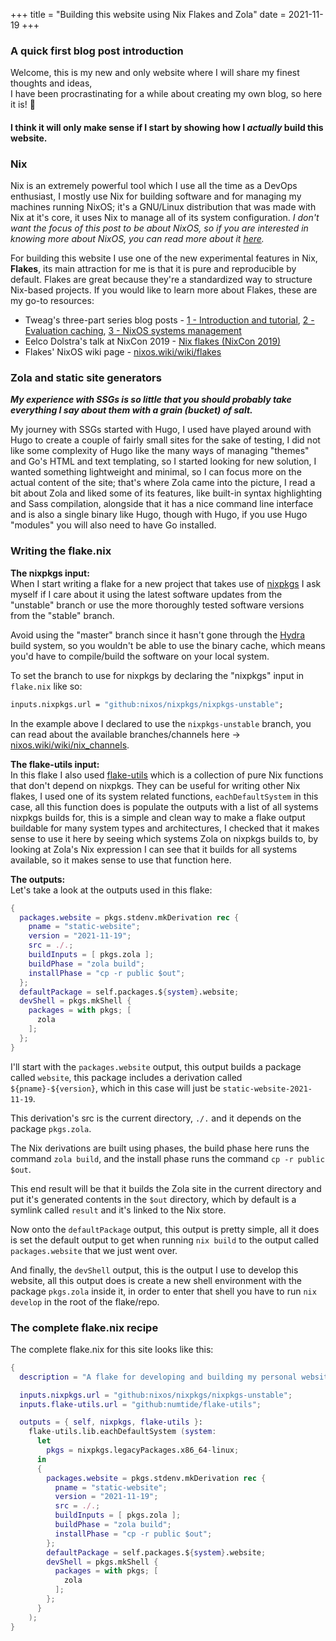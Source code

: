 
+++
title = "Building this website using Nix Flakes and Zola"
date = 2021-11-19
+++


### A quick first blog post introduction

Welcome, this is my new and only website where I will share my finest thoughts and ideas,  
I have been procrastinating for a while about creating my own blog, so here it is! 🎉

#### I think it will only make sense if I start by showing how I *actually* build this website.  

### Nix
Nix is an extremely powerful tool which I use all the time as a DevOps enthusiast, I mostly use Nix for building software and for managing my machines running NixOS; it's a GNU/Linux distribution that was made with Nix at it's core, it uses Nix to manage all of its system configuration. *I don't want the focus of this post to be about NixOS, so if you are interested in knowing more about NixOS, you can read more about it [here](https://nixos.org/manual/nixos/stable).*

For building this website I use one of the new experimental features in Nix, **Flakes**, its main attraction for me is that it is pure and reproducible by default. Flakes are great because they're a standardized way to structure Nix-based projects. If you would like to learn more about Flakes, these are my go-to resources:
- Tweag's three-part series blog posts - [1 - Introduction and tutorial](https://www.tweag.io/blog/2020-05-25-flakes), [2 - Evaluation caching](https://www.tweag.io/blog/2020-06-25-eval-cache), [3 - NixOS systems management](https://www.tweag.io/blog/2020-07-31-nixos-flakes)
- Eelco Dolstra's talk at NixCon 2019 - [Nix flakes (NixCon 2019)](https://youtu.be/UeBX7Ide5a0)
- Flakes' NixOS wiki page - [nixos.wiki/wiki/flakes](https://nixos.wiki/wiki/Flakes)

### Zola and static site generators
***My experience with SSGs is so little that you should probably take everything I say about them with a grain (bucket) of salt.***

My journey with SSGs started with Hugo, I used have played around with Hugo to create a couple of fairly small sites for the sake of testing, I did not like some complexity of Hugo like the many ways of managing "themes" and Go's HTML and text templating, so I started looking for new solution, I wanted something lightweight and minimal, so I can focus more on the actual content of the site; that's where Zola came into the picture, I read a bit about Zola and liked some of its features, like built-in syntax highlighting and Sass compilation, alongside that it has a nice command line interface and is also a single binary like Hugo, though with Hugo, if you use Hugo "modules" you will also need to have Go installed.

### Writing the flake.nix

**The nixpkgs input:**  
When I start writing a flake for a new project that takes use of [nixpkgs](https://github.com/NixOS/nixpkgs) I ask myself if I care about it using the latest software updates from the "unstable" branch or use the more thoroughly tested software versions from the "stable" branch.  

Avoid using the "master" branch since it hasn't gone through the [Hydra](https://hydra.nixos.org) build system, so you wouldn't be able to use the binary cache, which means you'd have to compile/build the software on your local system.

To set the branch to use for nixpkgs by declaring the "nixpkgs" input in `flake.nix` like so:
```nix
inputs.nixpkgs.url = "github:nixos/nixpkgs/nixpkgs-unstable";
```
In the example above I declared to use the `nixpkgs-unstable` branch, you can read about the available branches/channels here → [nixos.wiki/wiki/nix_channels](https://nixos.wiki/wiki/Nix_channels).

**The flake-utils input:**  
In this flake I also used [flake-utils](https://github.com/numtide/flake-utils) which is a collection of pure Nix functions that don't depend on nixpkgs. They can be useful for writing other Nix flakes, I used one of its system related functions, `eachDefaultSystem` in this case, all this function does is populate the outputs with a list of all systems nixpkgs builds for, this is a simple and clean way to make a flake output buildable for many system types and architectures, I checked that it makes sense to use it here by seeing which systems Zola on nixpkgs builds to, by looking at Zola's Nix expression I can see that it builds for all systems available, so it makes sense to use that function here.


**The outputs:**  
Let's take a look at the outputs used in this flake:  
```nix
{
  packages.website = pkgs.stdenv.mkDerivation rec {
    pname = "static-website";
    version = "2021-11-19";
    src = ./.;
    buildInputs = [ pkgs.zola ];
    buildPhase = "zola build";
    installPhase = "cp -r public $out";
  };
  defaultPackage = self.packages.${system}.website;
  devShell = pkgs.mkShell {
    packages = with pkgs; [
      zola
    ];
  };
}
```
I'll start with the `packages.website` output, this output builds a package called `website`, this package includes a derivation called `${pname}-${version}`, which in this case will just be `static-website-2021-11-19`.  

This derivation's src is the current directory, `./.` and it depends on the package `pkgs.zola`.  

The Nix derivations are built using phases, the build phase here runs the command `zola build`, and the install phase runs the command `cp -r public $out`.  

This end result will be that it builds the Zola site in the current directory and put it's generated contents in the `$out` directory, which by default is a symlink called `result` and it's linked to the Nix store.

Now onto the `defaultPackage` output, this output is pretty simple, all it does is set the default output to get when running `nix build` to the output called `packages.website` that we just went over.

And finally, the `devShell` output, this is the output I use to develop this website, all this output does is create a new shell environment with the package `pkgs.zola` inside it, in order to enter that shell you have to run `nix develop` in the root of the flake/repo.

### The complete flake.nix recipe
The complete flake.nix for this site looks like this:
```nix
{
  description = "A flake for developing and building my personal website";

  inputs.nixpkgs.url = "github:nixos/nixpkgs/nixpkgs-unstable";
  inputs.flake-utils.url = "github:numtide/flake-utils";

  outputs = { self, nixpkgs, flake-utils }:
    flake-utils.lib.eachDefaultSystem (system:
      let
        pkgs = nixpkgs.legacyPackages.x86_64-linux;
      in
      {
        packages.website = pkgs.stdenv.mkDerivation rec {
          pname = "static-website";
          version = "2021-11-19";
          src = ./.;
          buildInputs = [ pkgs.zola ];
          buildPhase = "zola build";
          installPhase = "cp -r public $out";
        };
        defaultPackage = self.packages.${system}.website;
        devShell = pkgs.mkShell {
          packages = with pkgs; [
            zola
          ];
        };
      }
    );
}
```
